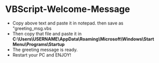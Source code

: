 # VBScript-Welcome-Message

- Copy above text and paste it in notepad. then save as "greeting_msg.vbs
- Then copy that file and paste it in **C:\Users\USERNAME\AppData\Roaming\Microsoft\Windows\Start Menu\Programs\Startup**
- The greeting message is ready.
- Restart your PC and ENJOY!
